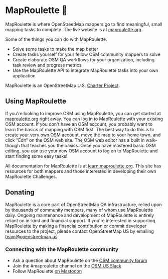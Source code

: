 # MapRoulette 🎰

MapRoulette is where OpenStreetMap mappers go to find meaningful, small mapping tasks to complete. The live website is at [maproulette.org](https://maproulette.org).

Some of the things you can do with MapRoulette:

- Solve some tasks to make the map better
- Create tasks yourself for your fellow OSM community mappers to solve
- Create elaborate OSM QA workflows for your organization, including task review and progress metrics
- Use the MapRoulette API to integrate MapRoulette tasks into your own application

MapRoulette is an OpenStreetMap U.S. [Charter Project](https://openstreetmap.us/our-work/charter-projects/maproulette/).

## Using MapRoulette

If you're looking to improve OSM using MapRoulette, you can get started at [maproulette.org](https://maproulette.org) right away. You can log in to MapRoulette with your existing OSM account. If you don't have an OSM account, you probably want to learn the basics of mapping with OSM first. The best way to do this is to [create your very own OSM account](https://www.openstreetmap.org/user/new), move the map to your home town, and click "Edit" on the OSM web site. The OSM web editor has a built in walk-though that teaches you the basics. Once you have mastered basic OSM editing, you can use your new OSM account to log on to MapRoulette and start finding some easy tasks!

All documentation for MapRoulette is at [learn.maproulette.org](https://learn.maproulette.org/). This site has resources for both mappers and those interested in developing their own MapRoulette Challenges.

## Donating

MapRoulette is a core part of OpenStreetMap QA infrastructure, relied upon by thousands of community members, many of whom use MapRoulette daily. Ongoing maintenance and development of MapRoulette is entirely reliant on in-kind and financial support. If you're interested in supporting MapRoulette by making a financial contribution or commit developer resources to the project, please contact OpenStreetMap US by emailing team@openstreetmap.us.

### Connecting with the MapRoulette community

- Ask a question about MapRoulette on the [OSM community forum](https://community.openstreetmap.org/tag/maproulette)
- Join the #maproulette channel on the [OSM US Slack](https://slack.openstreetmap.us/)
- Follow MapRoulette [on Mastodon](https://en.osm.town/@MapRoulette)

